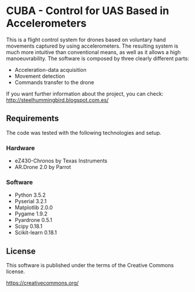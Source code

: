 # CUBA - Control for UAS Based in Accelerometers
This is a flight control system for drones based on voluntary hand movements captured by using accelerometers. The resulting system is much more intuitive than conventional means, as well as it allows a high manoeuvrability. The software is composed by three clearly different parts: 

* Acceleration-data acquisition
* Movement detection
* Commands transfer to the drone

If you want further information about the project, you can check: http://steelhummingbird.blogspot.com.es/

## Requirements
The code was tested with the following technologies and setup.

### Hardware
* eZ430-Chronos by Texas Instruments
* AR.Drone 2.0 by Parrot

### Software
* Python 3.5.2
* Pyserial 3.2.1
* Matplotlib 2.0.0
* Pygame 1.9.2
* Pyardrone 0.5.1
* Scipy 0.18.1
* Scikit-learn 0.18.1

## License
This software is published under the terms of the Creative Commons license.

https://creativecommons.org/
